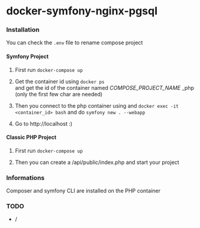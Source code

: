 # docker-symfony-nginx-pgsql

### Installation

You can check the `.env` file to rename compose project


#### Symfony Project


1. First run `docker-compose up`

2. Get the container id using `docker ps` <br> and get the id of the container named _COMPOSE_PROJECT_NAME_ _php (only the first few char are needed)

3. Then you connect to the php container using and `docker exec -it <container_id> bash`
 and do `symfony new . --webapp`
4. Go to http://localhost :)

#### Classic PHP Project

1. First run `docker-compose up`

2. Then you can create a /api/public/index.php and start your project 

### Informations

Composer and symfony CLI are installed on the PHP container


### TODO
* /